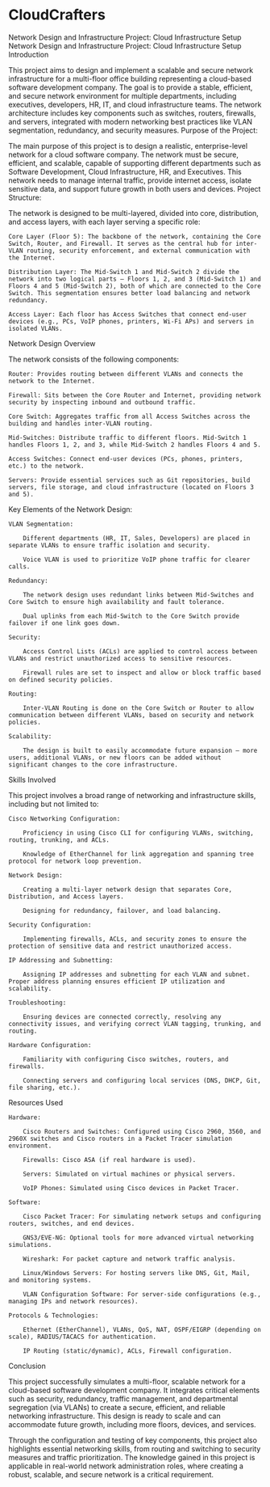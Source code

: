 # CloudCrafters
Network Design and Infrastructure Project: Cloud Infrastructure Setup
Network Design and Infrastructure Project: Cloud Infrastructure Setup
Introduction

This project aims to design and implement a scalable and secure network infrastructure for a multi-floor office building representing a cloud-based software development company. The goal is to provide a stable, efficient, and secure network environment for multiple departments, including executives, developers, HR, IT, and cloud infrastructure teams. The network architecture includes key components such as switches, routers, firewalls, and servers, integrated with modern networking best practices like VLAN segmentation, redundancy, and security measures.
Purpose of the Project:

The main purpose of this project is to design a realistic, enterprise-level network for a cloud software company. The network must be secure, efficient, and scalable, capable of supporting different departments such as Software Development, Cloud Infrastructure, HR, and Executives. This network needs to manage internal traffic, provide internet access, isolate sensitive data, and support future growth in both users and devices.
Project Structure:

The network is designed to be multi-layered, divided into core, distribution, and access layers, with each layer serving a specific role:

    Core Layer (Floor 5): The backbone of the network, containing the Core Switch, Router, and Firewall. It serves as the central hub for inter-VLAN routing, security enforcement, and external communication with the Internet.

    Distribution Layer: The Mid-Switch 1 and Mid-Switch 2 divide the network into two logical parts — Floors 1, 2, and 3 (Mid-Switch 1) and Floors 4 and 5 (Mid-Switch 2), both of which are connected to the Core Switch. This segmentation ensures better load balancing and network redundancy.

    Access Layer: Each floor has Access Switches that connect end-user devices (e.g., PCs, VoIP phones, printers, Wi-Fi APs) and servers in isolated VLANs.

Network Design Overview

The network consists of the following components:

    Router: Provides routing between different VLANs and connects the network to the Internet.

    Firewall: Sits between the Core Router and Internet, providing network security by inspecting inbound and outbound traffic.

    Core Switch: Aggregates traffic from all Access Switches across the building and handles inter-VLAN routing.

    Mid-Switches: Distribute traffic to different floors. Mid-Switch 1 handles Floors 1, 2, and 3, while Mid-Switch 2 handles Floors 4 and 5.

    Access Switches: Connect end-user devices (PCs, phones, printers, etc.) to the network.

    Servers: Provide essential services such as Git repositories, build servers, file storage, and cloud infrastructure (located on Floors 3 and 5).

Key Elements of the Network Design:

    VLAN Segmentation:

        Different departments (HR, IT, Sales, Developers) are placed in separate VLANs to ensure traffic isolation and security.

        Voice VLAN is used to prioritize VoIP phone traffic for clearer calls.

    Redundancy:

        The network design uses redundant links between Mid-Switches and Core Switch to ensure high availability and fault tolerance.

        Dual uplinks from each Mid-Switch to the Core Switch provide failover if one link goes down.

    Security:

        Access Control Lists (ACLs) are applied to control access between VLANs and restrict unauthorized access to sensitive resources.

        Firewall rules are set to inspect and allow or block traffic based on defined security policies.

    Routing:

        Inter-VLAN Routing is done on the Core Switch or Router to allow communication between different VLANs, based on security and network policies.

    Scalability:

        The design is built to easily accommodate future expansion — more users, additional VLANs, or new floors can be added without significant changes to the core infrastructure.

Skills Involved

This project involves a broad range of networking and infrastructure skills, including but not limited to:

    Cisco Networking Configuration:

        Proficiency in using Cisco CLI for configuring VLANs, switching, routing, trunking, and ACLs.

        Knowledge of EtherChannel for link aggregation and spanning tree protocol for network loop prevention.

    Network Design:

        Creating a multi-layer network design that separates Core, Distribution, and Access layers.

        Designing for redundancy, failover, and load balancing.

    Security Configuration:

        Implementing firewalls, ACLs, and security zones to ensure the protection of sensitive data and restrict unauthorized access.

    IP Addressing and Subnetting:

        Assigning IP addresses and subnetting for each VLAN and subnet. Proper address planning ensures efficient IP utilization and scalability.

    Troubleshooting:

        Ensuring devices are connected correctly, resolving any connectivity issues, and verifying correct VLAN tagging, trunking, and routing.

    Hardware Configuration:

        Familiarity with configuring Cisco switches, routers, and firewalls.

        Connecting servers and configuring local services (DNS, DHCP, Git, file sharing, etc.).

Resources Used

    Hardware:

        Cisco Routers and Switches: Configured using Cisco 2960, 3560, and 2960X switches and Cisco routers in a Packet Tracer simulation environment.

        Firewalls: Cisco ASA (if real hardware is used).

        Servers: Simulated on virtual machines or physical servers.

        VoIP Phones: Simulated using Cisco devices in Packet Tracer.

    Software:

        Cisco Packet Tracer: For simulating network setups and configuring routers, switches, and end devices.

        GNS3/EVE-NG: Optional tools for more advanced virtual networking simulations.

        Wireshark: For packet capture and network traffic analysis.

        Linux/Windows Servers: For hosting servers like DNS, Git, Mail, and monitoring systems.

        VLAN Configuration Software: For server-side configurations (e.g., managing IPs and network resources).

    Protocols & Technologies:

        Ethernet (EtherChannel), VLANs, QoS, NAT, OSPF/EIGRP (depending on scale), RADIUS/TACACS for authentication.

        IP Routing (static/dynamic), ACLs, Firewall configuration.

Conclusion

This project successfully simulates a multi-floor, scalable network for a cloud-based software development company. It integrates critical elements such as security, redundancy, traffic management, and departmental segregation (via VLANs) to create a secure, efficient, and reliable networking infrastructure. This design is ready to scale and can accommodate future growth, including more floors, devices, and services.

Through the configuration and testing of key components, this project also highlights essential networking skills, from routing and switching to security measures and traffic prioritization. The knowledge gained in this project is applicable in real-world network administration roles, where creating a robust, scalable, and secure network is a critical requirement.
